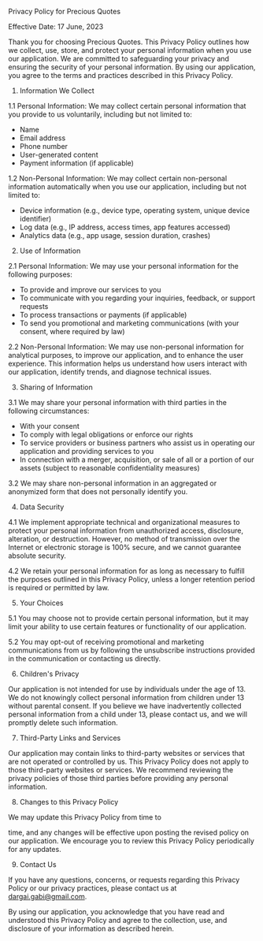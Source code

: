 Privacy Policy for Precious Quotes

Effective Date: 17 June, 2023

Thank you for choosing Precious Quotes. This Privacy Policy outlines how we collect, use, store, and protect your personal information when you use our application. We are committed to safeguarding your privacy and ensuring the security of your personal information. By using our application, you agree to the terms and practices described in this Privacy Policy.

1. Information We Collect

1.1 Personal Information: We may collect certain personal information that you provide to us voluntarily, including but not limited to:
   - Name
   - Email address
   - Phone number
   - User-generated content
   - Payment information (if applicable)

1.2 Non-Personal Information: We may collect certain non-personal information automatically when you use our application, including but not limited to:
   - Device information (e.g., device type, operating system, unique device identifier)
   - Log data (e.g., IP address, access times, app features accessed)
   - Analytics data (e.g., app usage, session duration, crashes)

2. Use of Information

2.1 Personal Information: We may use your personal information for the following purposes:
   - To provide and improve our services to you
   - To communicate with you regarding your inquiries, feedback, or support requests
   - To process transactions or payments (if applicable)
   - To send you promotional and marketing communications (with your consent, where required by law)

2.2 Non-Personal Information: We may use non-personal information for analytical purposes, to improve our application, and to enhance the user experience. This information helps us understand how users interact with our application, identify trends, and diagnose technical issues.

3. Sharing of Information

3.1 We may share your personal information with third parties in the following circumstances:
   - With your consent
   - To comply with legal obligations or enforce our rights
   - To service providers or business partners who assist us in operating our application and providing services to you
   - In connection with a merger, acquisition, or sale of all or a portion of our assets (subject to reasonable confidentiality measures)

3.2 We may share non-personal information in an aggregated or anonymized form that does not personally identify you.

4. Data Security

4.1 We implement appropriate technical and organizational measures to protect your personal information from unauthorized access, disclosure, alteration, or destruction. However, no method of transmission over the Internet or electronic storage is 100% secure, and we cannot guarantee absolute security.

4.2 We retain your personal information for as long as necessary to fulfill the purposes outlined in this Privacy Policy, unless a longer retention period is required or permitted by law.

5. Your Choices

5.1 You may choose not to provide certain personal information, but it may limit your ability to use certain features or functionality of our application.

5.2 You may opt-out of receiving promotional and marketing communications from us by following the unsubscribe instructions provided in the communication or contacting us directly.

6. Children's Privacy

Our application is not intended for use by individuals under the age of 13. We do not knowingly collect personal information from children under 13 without parental consent. If you believe we have inadvertently collected personal information from a child under 13, please contact us, and we will promptly delete such information.

7. Third-Party Links and Services

Our application may contain links to third-party websites or services that are not operated or controlled by us. This Privacy Policy does not apply to those third-party websites or services. We recommend reviewing the privacy policies of those third parties before providing any personal information.

8. Changes to this Privacy Policy

We may update this Privacy Policy from time to

 time, and any changes will be effective upon posting the revised policy on our application. We encourage you to review this Privacy Policy periodically for any updates.

9. Contact Us

If you have any questions, concerns, or requests regarding this Privacy Policy or our privacy practices, please contact us at dargai.gabi@gmail.com.

By using our application, you acknowledge that you have read and understood this Privacy Policy and agree to the collection, use, and disclosure of your information as described herein.
